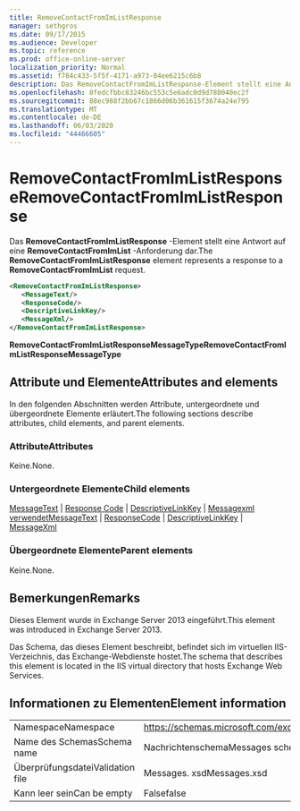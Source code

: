 ```yaml
---
title: RemoveContactFromImListResponse
manager: sethgros
ms.date: 09/17/2015
ms.audience: Developer
ms.topic: reference
ms.prod: office-online-server
localization_priority: Normal
ms.assetid: f784c433-5f5f-4171-a973-04ee6215c6b8
description: Das RemoveContactFromImListResponse-Element stellt eine Antwort auf eine RemoveContactFromImList-Anforderung dar.
ms.openlocfilehash: 8fedcfbbc83246bc553c5e6adc0d9d780040ec2f
ms.sourcegitcommit: 88ec988f2bb67c1866d06b361615f3674a24e795
ms.translationtype: MT
ms.contentlocale: de-DE
ms.lasthandoff: 06/03/2020
ms.locfileid: "44466605"
---
```

# <a name="removecontactfromimlistresponse"></a><span data-ttu-id="c0f32-103">RemoveContactFromImListResponse</span><span class="sxs-lookup"><span data-stu-id="c0f32-103">RemoveContactFromImListResponse</span></span>

<span data-ttu-id="c0f32-104">Das **RemoveContactFromImListResponse** -Element stellt eine Antwort auf eine **RemoveContactFromImList** -Anforderung dar.</span><span class="sxs-lookup"><span data-stu-id="c0f32-104">The **RemoveContactFromImListResponse** element represents a response to a **RemoveContactFromImList** request.</span></span> 
  
```XML
<RemoveContactFromImListResponse>
   <MessageText/>
   <ResponseCode/>
   <DescriptiveLinkKey/>
   <MessageXml/>
</RemoveContactFromImListResponse>
```

 <span data-ttu-id="c0f32-105">**RemoveContactFromImListResponseMessageType**</span><span class="sxs-lookup"><span data-stu-id="c0f32-105">**RemoveContactFromImListResponseMessageType**</span></span>
## <a name="attributes-and-elements"></a><span data-ttu-id="c0f32-106">Attribute und Elemente</span><span class="sxs-lookup"><span data-stu-id="c0f32-106">Attributes and elements</span></span>

<span data-ttu-id="c0f32-107">In den folgenden Abschnitten werden Attribute, untergeordnete und übergeordnete Elemente erläutert.</span><span class="sxs-lookup"><span data-stu-id="c0f32-107">The following sections describe attributes, child elements, and parent elements.</span></span>
  
### <a name="attributes"></a><span data-ttu-id="c0f32-108">Attribute</span><span class="sxs-lookup"><span data-stu-id="c0f32-108">Attributes</span></span>

<span data-ttu-id="c0f32-109">Keine.</span><span class="sxs-lookup"><span data-stu-id="c0f32-109">None.</span></span>
  
### <a name="child-elements"></a><span data-ttu-id="c0f32-110">Untergeordnete Elemente</span><span class="sxs-lookup"><span data-stu-id="c0f32-110">Child elements</span></span>

<span data-ttu-id="c0f32-111">[MessageText](messagetext.md)  |  [Response Code](responsecode.md)  |  [DescriptiveLinkKey](descriptivelinkkey.md)  |  [Messagexml verwendet](messagexml.md)</span><span class="sxs-lookup"><span data-stu-id="c0f32-111">[MessageText](messagetext.md) | [ResponseCode](responsecode.md) | [DescriptiveLinkKey](descriptivelinkkey.md) | [MessageXml](messagexml.md)</span></span>
  
### <a name="parent-elements"></a><span data-ttu-id="c0f32-112">Übergeordnete Elemente</span><span class="sxs-lookup"><span data-stu-id="c0f32-112">Parent elements</span></span>

<span data-ttu-id="c0f32-113">Keine.</span><span class="sxs-lookup"><span data-stu-id="c0f32-113">None.</span></span>
  
## <a name="remarks"></a><span data-ttu-id="c0f32-114">Bemerkungen</span><span class="sxs-lookup"><span data-stu-id="c0f32-114">Remarks</span></span>

<span data-ttu-id="c0f32-115">Dieses Element wurde in Exchange Server 2013 eingeführt.</span><span class="sxs-lookup"><span data-stu-id="c0f32-115">This element was introduced in Exchange Server 2013.</span></span>
  
<span data-ttu-id="c0f32-116">Das Schema, das dieses Element beschreibt, befindet sich im virtuellen IIS-Verzeichnis, das Exchange-Webdienste hostet.</span><span class="sxs-lookup"><span data-stu-id="c0f32-116">The schema that describes this element is located in the IIS virtual directory that hosts Exchange Web Services.</span></span>
  
## <a name="element-information"></a><span data-ttu-id="c0f32-117">Informationen zu Elementen</span><span class="sxs-lookup"><span data-stu-id="c0f32-117">Element information</span></span>

|||
|:-----|:-----|
|<span data-ttu-id="c0f32-118">Namespace</span><span class="sxs-lookup"><span data-stu-id="c0f32-118">Namespace</span></span>  <br/> |https://schemas.microsoft.com/exchange/services/2006/messages  <br/> |
|<span data-ttu-id="c0f32-119">Name des Schemas</span><span class="sxs-lookup"><span data-stu-id="c0f32-119">Schema name</span></span>  <br/> |<span data-ttu-id="c0f32-120">Nachrichtenschema</span><span class="sxs-lookup"><span data-stu-id="c0f32-120">Messages schema</span></span>  <br/> |
|<span data-ttu-id="c0f32-121">Überprüfungsdatei</span><span class="sxs-lookup"><span data-stu-id="c0f32-121">Validation file</span></span>  <br/> |<span data-ttu-id="c0f32-122">Messages. xsd</span><span class="sxs-lookup"><span data-stu-id="c0f32-122">Messages.xsd</span></span>  <br/> |
|<span data-ttu-id="c0f32-123">Kann leer sein</span><span class="sxs-lookup"><span data-stu-id="c0f32-123">Can be empty</span></span>  <br/> |<span data-ttu-id="c0f32-124">False</span><span class="sxs-lookup"><span data-stu-id="c0f32-124">false</span></span>  <br/> |
   


